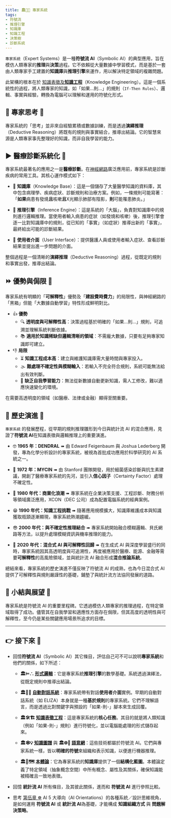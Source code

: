 ```yaml
---
title: 🏛️🎁🧠 專家系統 
tags:
- 符號流
- 推理引擎
- 知識庫
- 知識工程
- 決策樹
- 診斷系統
---
```

`專家系統`（Expert Systems）是一種**符號流 AI**（Symbolic AI）的典型應用，旨在模仿人類專家的**推理**與**決策**過程。它不依賴從大量數據中學習模式，而是基於一套由人類專家手工建置的**知識庫**與**推理引擎**來運作，用以解決特定領域的複雜問題。

此架構的根本在於 [知識表徵及**知識工程**](03-04-knowledge_representation.zh-hant)（Knowledge Engineering）。這是一個系統性的過程，將人類專家的知識，如「如果...則...」的規則（`If-Then Rules`）、邏輯、事實與經驗，轉換為電腦可以理解和運用的符號化形式。

## 🔼 專家思考 🤔

專家系統的「思考」並非來自經驗累積或數據訓練，而是透過**演繹推理**（Deductive Reasoning）將既有的規則與事實結合，推導出結論。它的智慧來源是人類專家事先整理好的知識，而非自我學習的能力。

## ▶️ 醫療診斷系統化 🥸

專家系統最著名的應用之一是**醫療診斷**。在[神經網路](04-03-neural_networks.zh-hant)廣泛應用前，專家系統是診斷疾病的常用工具。其核心運作模式如下：

- 🎁 **知識庫**（Knowledge Base）：這是一個儲存了大量醫學知識的資料庫，其中包含病理學、疾病症狀、診斷規則和治療方案。例如，一條規則可能寫著：「**如果**病患有發燒**且**咳嗽**且**X光顯示肺部有陰影，**則**可能罹患肺炎。」
    
- 🧠 **推理引擎**（Inference Engine）：這是系統的「大腦」，負責對知識庫中的規則進行邏輯推理。當使用者輸入病患的症狀（如發燒和咳嗽）後，推理引擎會逐一比對知識庫中的規則，從已知的「事實」（如症狀）推導出新的「事實」，最終給出可能的診斷結果。
    
- 💬 **使用者介面**（User Interface）：提供醫護人員或使用者輸入症狀、查看診斷結果並提出進一步問題的介面。
    

整個過程是一個清晰的**演繹推理**（Deductive Reasoning）過程，從既定的規則和事實出發，推導出結論。

## ⏩ 優勢與侷限 🧐

專家系統有明顯的「**可解釋性**」優勢及「**建設費時費力**」的局限性，與神經網路的「黑箱」但能「大數據自動學習」特性形成鮮明對比。

- 👍 **優勢**
	- 🔍 **透明度與可解釋性高**：決策過程基於明確的「如果...則...」規則，可追溯並理解系統判斷依據。
	- 📚 **適用於知識稀缺但邏輯清晰的領域**：不需龐大數據，只要有足夠專家知識即可建立。
- 👎 **局限**
	- ⏳ **知識工程成本高**：建立與維護知識庫需大量時間與專家投入。    
	- 🌫 **難處理不確定性與模糊輸入**：若輸入不完全符合規則，系統可能無法給出有效判斷。    
	- 🛑 **缺乏自我學習能力**：無法從新數據自動更新知識，需人工修改，難以適應快速變化的環境。


在需要高透明度的領域（如醫療、法律或金融）顯得至關重要。

## 🔄 歷史演進 🗿

`專家系統` 的發展歷程，從早期的規則推理雛形到今日與統計流 AI 的混合應用，見證了**符號流 AI**在知識表徵與邏輯推理上的重要演進。

- 🤓 **1965 年：DENDRAL** ➠ 由 Edward Feigenbaum 與 Joshua Lederberg 開發，專為化學分析設計的專家系統，被視為首批成功應用於科學研究的 AI 系統之一。
    
- 🤠 **1972 年：MYCIN** ➠ 由 Stanford 團隊開發，用於細菌感染診斷與抗生素建議，開創了醫療專家系統的先河，並引入**信心因子**（Certainty Factor）處理不確定性。
    
- 🥸 **1980 年代：商業化浪潮** ➠ 專家系統在企業決策支援、工程診斷、財務分析等領域廣泛應用，XCON（DEC 公司）成為配置電腦系統的經典案例。
    
- 😁 **1990 年代：知識工程挑戰** ➠ 隨著應用規模擴大，知識庫維護成本與知識獲取瓶頸逐漸顯現，專家系統熱潮趨緩。
    
- 😎 **2000 年代：與不確定性推理結合** ➠ 專家系統開始融合模糊邏輯、貝氏網路等方法，以提升處理模糊資訊與機率推理的能力。
    
- 🤗 **2020 年代：混合式 AI 與可解釋性回歸** ➠ 在生成式 AI 與深度學習盛行的同時，專家系統因其高透明度與可追溯性，再度被應用於醫療、能源、金融等需要**可解釋性**的高風險領域，並與統計流 AI 融合形成**混合推論系統**。

總結來看，專家系統的歷史演進不僅反映了符號流 AI 的成熟，也為今日混合式 AI 提供了可解釋性與規則嚴謹性的基礎，鋪墊了與統計流方法協同發展的道路。

## 🌴 小結與展望 🎍

專家系統是符號流 AI 的重要里程碑。它透過模仿人類專家的推理過程，在特定領域取得了成功。儘管其在自我學習和適應性方面存在侷限，但其高度的透明性與可解釋性，至今仍是某些關鍵應用場景所追求的目標。


***

## 👉 接下來 🪸

- 回憶**符號流 AI**（Symbolic AI）其它條目，評估自己可不可以說明**專家系統**和他們的關係，如下所述：
	- **🏛️⊨∴ [形式邏輯](03-01-formal_logic.zh-hant)**：它是專家系統**推理引擎**的數學基礎。系統透過演繹法，從既定規則中推導出結論。
	    
	- **🏛️🤖💬 [自動對話系統](03-02-automatic_dialogue_systems.zh-hant)**：專家系統帶有對話**使用者介面**實例。早期的自動對話系統（如 ELIZA）本身就是一種**基於規則**的專家系統。它們不理解語言，而是透過比對關鍵字與預設的「如果-則-」腳本來生成回覆。
	    
	- **🏛️🛠️🏗️ [知識表徵工程](03-04-knowledge_representation.zh-hant)**：這是專家系統的**核心任務**。其目的就是將人類知識（例如「如果-則-」規則）進行符號化，並以電腦能處理的形式儲存起來。
	    
	- **🏛️🕸💡 [知識圖譜](03-04-knowledge_representation.zh-hant)** 與 **🏛️🌐🔗 [語意網](03-06-semantic_web.zh-hant)**：這些技術都屬於符號流 AI。它們與專家系統一樣，皆以**明確的符號**來組織和表示知識，以便進行機器推理。
	    
	- **🏛️🌌🗺️ [本體論](03-07-ontology.zh-hant)**：它為專家系統的**知識庫**提供了一個**結構化藍圖**。本體論定義了特定領域（抽象概念空間）中所有概念、屬性及其關係，確保知識能被精確且一致地表徵。

- 回憶 **統計流 AI** 所有條目，及其彼此關係，進而和 **符號流 AI** 進行參照比較。
- 思考 [第伍章 ☸](05----ai_orientations.zh-hant) AI 5 大導向（AI Orientations）的各種系統／設計思維視角，是如何運用 **符號流 AI** 或 **統計流 AI**為基礎，才能構成 **知識組織方式** 與 **問題解決策略**。
